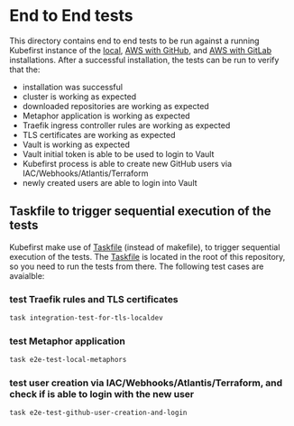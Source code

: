 # End to End tests

This directory contains end to end tests to be run against a running Kubefirst instance of the [local](https://docs.kubefirst.io/kubefirst/local/install.html), [AWS with GitHub](https://docs.kubefirst.io/kubefirst/github/install.html), and [AWS with GitLab](https://docs.kubefirst.io/kubefirst/gitlab/install.html) installations. After a successful installation, the tests can be run to verify that the:

- installation was successful
- cluster is working as expected
- downloaded repositories are working as expected
- Metaphor application is working as expected
- Traefik ingress controller rules are working as expected
- TLS certificates are working as expected
- Vault is working as expected
- Vault initial token is able to be used to login to Vault
- Kubefirst process is able to create new GitHub users via IAC/Webhooks/Atlantis/Terraform
- newly created users are able to login into Vault

## Taskfile to trigger sequential execution of the tests

Kubefirst make use of [Taskfile](https://github.com/go-task/task) (instead of makefile), to trigger sequential execution of the tests. The [Taskfile](../Taskfile.yaml) is located in the root of this repository, so you need to run the tests from there. The following test cases are avaialble:

### test Traefik rules and TLS certificates

```bash
task integration-test-for-tls-localdev
```

### test Metaphor application

```bash
task e2e-test-local-metaphors
```

### test user creation via IAC/Webhooks/Atlantis/Terraform, and check if is able to login with the new user

```bash
task e2e-test-github-user-creation-and-login
```
